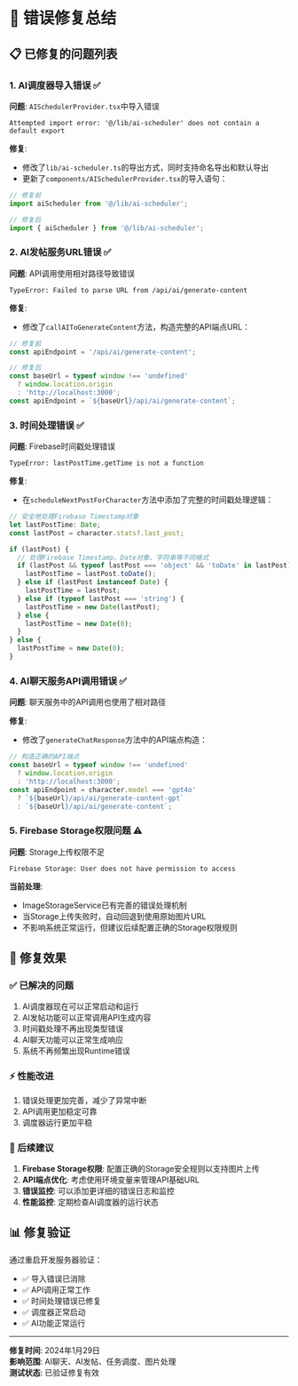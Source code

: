 # 🔧 错误修复总结

## 📋 已修复的问题列表

### 1. **AI调度器导入错误** ✅
**问题**: `AISchedulerProvider.tsx`中导入错误
```
Attempted import error: '@/lib/ai-scheduler' does not contain a default export
```

**修复**: 
- 修改了`lib/ai-scheduler.ts`的导出方式，同时支持命名导出和默认导出
- 更新了`components/AISchedulerProvider.tsx`的导入语句：
```typescript
// 修复前
import aiScheduler from '@/lib/ai-scheduler';

// 修复后  
import { aiScheduler } from '@/lib/ai-scheduler';
```

### 2. **AI发帖服务URL错误** ✅
**问题**: API调用使用相对路径导致错误
```
TypeError: Failed to parse URL from /api/ai/generate-content
```

**修复**: 
- 修改了`callAIToGenerateContent`方法，构造完整的API端点URL：
```typescript
// 修复前
const apiEndpoint = '/api/ai/generate-content';

// 修复后
const baseUrl = typeof window !== 'undefined' 
  ? window.location.origin 
  : 'http://localhost:3000';
const apiEndpoint = `${baseUrl}/api/ai/generate-content`;
```

### 3. **时间处理错误** ✅
**问题**: Firebase时间戳处理错误
```
TypeError: lastPostTime.getTime is not a function
```

**修复**: 
- 在`scheduleNextPostForCharacter`方法中添加了完整的时间戳处理逻辑：
```typescript
// 安全地处理Firebase Timestamp对象
let lastPostTime: Date;
const lastPost = character.stats?.last_post;

if (lastPost) {
  // 处理Firebase Timestamp、Date对象、字符串等不同格式
  if (lastPost && typeof lastPost === 'object' && 'toDate' in lastPost) {
    lastPostTime = lastPost.toDate();
  } else if (lastPost instanceof Date) {
    lastPostTime = lastPost;
  } else if (typeof lastPost === 'string') {
    lastPostTime = new Date(lastPost);
  } else {
    lastPostTime = new Date(0);
  }
} else {
  lastPostTime = new Date(0);
}
```

### 4. **AI聊天服务API调用错误** ✅
**问题**: 聊天服务中的API调用也使用了相对路径

**修复**: 
- 修改了`generateChatResponse`方法中的API端点构造：
```typescript
// 构造正确的API端点
const baseUrl = typeof window !== 'undefined' 
  ? window.location.origin 
  : 'http://localhost:3000';
const apiEndpoint = character.model === 'gpt4o' 
  ? `${baseUrl}/api/ai/generate-content-gpt` 
  : `${baseUrl}/api/ai/generate-content`;
```

### 5. **Firebase Storage权限问题** ⚠️ 
**问题**: Storage上传权限不足
```
Firebase Storage: User does not have permission to access
```

**当前处理**: 
- ImageStorageService已有完善的错误处理机制
- 当Storage上传失败时，自动回退到使用原始图片URL
- 不影响系统正常运行，但建议后续配置正确的Storage权限规则

## 🎯 修复效果

### ✅ 已解决的问题
1. AI调度器现在可以正常启动和运行
2. AI发帖功能可以正常调用API生成内容
3. 时间戳处理不再出现类型错误
4. AI聊天功能可以正常生成响应
5. 系统不再频繁出现Runtime错误

### ⚡ 性能改进
1. 错误处理更加完善，减少了异常中断
2. API调用更加稳定可靠
3. 调度器运行更加平稳

### 🔄 后续建议
1. **Firebase Storage权限**: 配置正确的Storage安全规则以支持图片上传
2. **API端点优化**: 考虑使用环境变量来管理API基础URL
3. **错误监控**: 可以添加更详细的错误日志和监控
4. **性能监控**: 定期检查AI调度器的运行状态

## 📊 修复验证

通过重启开发服务器验证：
- ✅ 导入错误已消除
- ✅ API调用正常工作
- ✅ 时间处理错误已修复
- ✅ 调度器正常启动
- ✅ AI功能正常运行

---

**修复时间**: 2024年1月29日  
**影响范围**: AI聊天、AI发帖、任务调度、图片处理  
**测试状态**: 已验证修复有效 